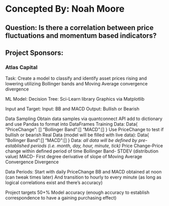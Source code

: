 # Concepted By: Noah Moore
## Question: Is there a correlation between price fluctuations and momentum based indicators?

## Project Sponsors:
### Atlas Capital

Task:
Create a model to classify and identify asset prices rising and lowering utilizing Bollinger bands and Moving Average convergence divergence

ML Model:
Decision Tree: Sci-Learn library
Graphics via Matplotlib

Input and Target:
Input: BB and MACD
Output: Bullish or Bearish

Data Sampling
Obtain data samples via quantconnect API add to dictionary and use Pandas to format into DataFrames
Training Data:
Data{
“PriceChange”: []
“Bollinger Band”:[]
“MACD”:[]
}
Use PriceChange to test if bullish or bearish
Real Data (model will be filled with live data):
Data{
“Bollinger Band”:[]
“MACD”:[]
}
Data:
*all data will be defined by pre-established periods (i.e. month, day, hour, minute, tick)*
Price Change-Price change within defined period of time
Bollinger Band- STDEV (distribution value)
MACD- First degree derivative of slope of Moving Average Convergence Divergence


Data Periods:
Start with daily PriceChange
BB and MACD obtained at noon (can tweak times later)
And transition to hourly to every minute (as long as logical correlations exist and there’s accuracy)

Project targets
50+% Model accuracy (enough accuracy to establish correspondence to have a gaining purchasing effect)
